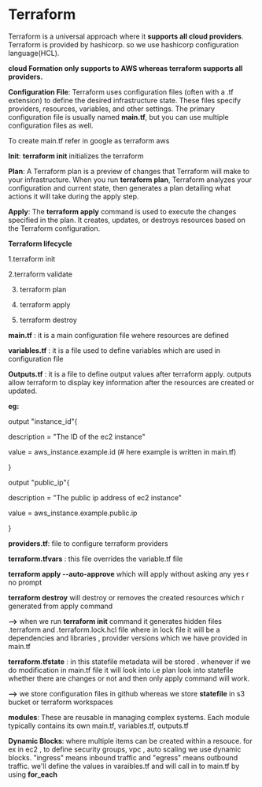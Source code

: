 # Terraform

Terraform is a universal approach where it **supports all cloud providers**. Terraform is provided by hashicorp. so we use hashicorp configuration language(HCL).

**cloud Formation only supports to AWS whereas terraform supports all providers.**


**Configuration File**: Terraform uses configuration files (often with a .tf extension) to define the desired infrastructure state. These files specify providers, resources, variables, and other settings. The primary configuration file is usually named **main.tf**, but you can use multiple configuration files as well.

To create main.tf refer in google as terraform aws

**Init**: **terraform init** initializes the terraform


**Plan**: A Terraform plan is a preview of changes that Terraform will make to your infrastructure. When you run **terraform plan**, Terraform analyzes your configuration and current state, then generates a plan detailing what actions it will take during the apply step.

**Apply**: The **terraform apply** command is used to execute the changes specified in the plan. It creates, updates, or destroys resources based on the Terraform configuration.

**Terraform lifecycle**

1.terraform init

2.terraform validate

3. terraform plan

4. terraform apply

5. terraform destroy

**main.tf** : it is a main configuration file wehere resources are defined

**variables.tf** : it is a file used to define variables which are used in configuration file

**Outputs.tf** : it is a file to define output values after terraform apply. outputs allow terraform to display key information after the resources are created or updated.

**eg:**

output "instance_id"{

  description = "The ID of the ec2 instance"
  
  value = aws_instance.example.id          (# here example is written in main.tf)
  
  }

output "public_ip"{

  description = "The public ip address of ec2 instance"
  
  value = aws_instance.example.public.ip
  
  }
  


**providers.tf**: file to configure terraform providers

**terraform.tfvars** : this file overrides the variable.tf file

**terraform apply --auto-approve** which will apply without asking any yes r no prompt

**terraform destroy** will destroy or removes the created resources which r generated from apply command

**-->** when we run **terraform init** command it generates hidden files .terraform and .terraform.lock.hcl file where in lock file it will be a dependencies and libraries , provider versions which we have provided in main.tf 

**terraform.tfstate** : in this statefile metadata will be stored . whenever if we do modification in main.tf file it will look into i.e plan look into statefile whether there are changes or not and then only apply command will work.

**-->** we store configuration files in github whereas we store **statefile** in s3 bucket or terraform workspaces

**modules**: These are reusable in managing complex systems. Each module typically contains its own main.tf, variables.tf, outputs.tf 

**Dynamic Blocks**: where multiple items can be created within a resouce. for ex in ec2 , to define security groups, vpc , auto scaling we use dynamic blocks. "ingress" means inbound traffic and "egress" means outbound traffic. we'll define the values in varaibles.tf and will call in to main.tf by using **for_each**
